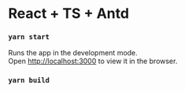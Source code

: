 # React + TS + Antd

### `yarn start`

Runs the app in the development mode.\
Open [http://localhost:3000](http://localhost:3000) to view it in the browser.

### `yarn build`


